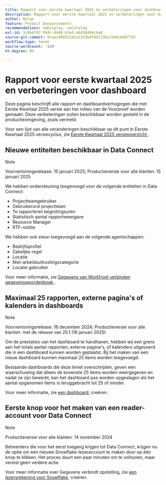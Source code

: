 ```yaml
---
title: Rapport voor eerste kwartaal 2025 en verbeteringen voor dashboard
description: Rapport voor eerste kwartaal 2025 en verbeteringen voor dashboard
author: Nolan
feature: Product Announcements
recommendations: noDisplay, noCatalog
exl-id: 3c0b4797-594c-44d0-b3ad-a64384b6c4a8
source-git-commit: 9caac488522d2a12d3bdf4bf23ba7e44c6dbf7d2
workflow-type: tm+mt
source-wordcount: '324'
ht-degree: 0%

---
```


# Rapport voor eerste kwartaal 2025 en verbeteringen voor dashboard

Deze pagina beschrijft alle rapport en dashboardverhogingen die met Eerste Kwartaal 2025 versie aan het milieu van de Voorproef worden gemaakt. Deze verbeteringen zullen beschikbaar worden gesteld in de productieomgeving, zoals vermeld.

Voor een lijst van alle veranderingen beschikbaar op dit punt in Eerste Kwartaal 2025 versiecyclus, zie [&#x200B; Eerste Kwartaal 2025 versieoverzicht &#x200B;](/help/quicksilver/product-announcements/product-releases/25-q1-release-activity/25-q1-release-overview.md).

## Nieuwe entiteiten beschikbaar in Data Connect

>[!NOTE]
>
>Voorvertoningsrelease: 15 januari 2025; Productieversie voor alle klanten: 15 januari 2025

We hebben ondersteuning toegevoegd voor de volgende entiteiten in Data Connect:

* Projectteamgebruiker
* Gebruikersrol projectteam
* Te rapporteren begrotingsuren
* Statistisch aantal rapportweergave
* Resource Manager
* RTF-notitie

We hebben ook steun toegevoegd aan de volgende agentschappen:

* Bedrijfsprofiel
* Zakelijke regel
* Locatie
* Niet-arbeidsuitrustingscategorie
* Locatie gebruiker

Voor meer informatie, zie [&#x200B; Gegevens van Workfront verbinden gegevenswoordenboek &#x200B;](/help/quicksilver/reports-and-dashboards/data-lake/data-dictionary.md).

## Maximaal 25 rapporten, externe pagina&#39;s of kalenders in dashboards

>[!NOTE]
>
>Voorvertoningsrelease: 16 december 2024; Productieversie voor alle klanten: met de release van 25.1 (16 januari 2025)

Om de prestaties van het dashboard te handhaven, hebben wij een grens aan het totale aantal rapporten, externe pagina&#39;s, of kalenders uitgevoerd die in een dashboard kunnen worden geplaatst. Bij het maken van een nieuw dashboard kunnen maximaal 25 items worden toegevoegd.

Bestaande dashboards die deze limiet overschrijden, geven een waarschuwing dat alleen de bovenste 25 items worden weergegeven en nadat ze zijn bewerkt, kan het dashboard pas worden opgeslagen als het aantal opgenomen items is teruggebracht tot 25 of minder.

Voor meer informatie, zie [&#x200B; een dashboard &#x200B;](/help/quicksilver/reports-and-dashboards/dashboards/creating-and-managing-dashboards/create-dashboard.md) creëren.

## Eerste knop voor het maken van een reader-account voor Data Connect

>[!NOTE]
>
>Productieversie voor alle klanten: 14 november 2024

Beheerders die voor het eerst toegang krijgen tot Data Connect, krijgen nu de optie om een nieuwe Snowflake-lezeraccount te maken door op één knop te klikken. Het proces duurt een paar minuten om te voltooien, maar vereist geen verdere actie.

Voor meer informatie over Gegevens verbindt opstelling, zie [&#x200B; een lezersrekening voor Snowflake &#x200B;](/help/quicksilver/reports-and-dashboards/data-lake/create-a-reader-account.md) creëren.
